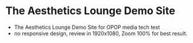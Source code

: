 # The Aesthetics Lounge Demo Site

- The Aesthetics Lounge Demo Site for OPOP media tech test
- no responsive design, review in 1920x1080, Zoom 100% for best result.
